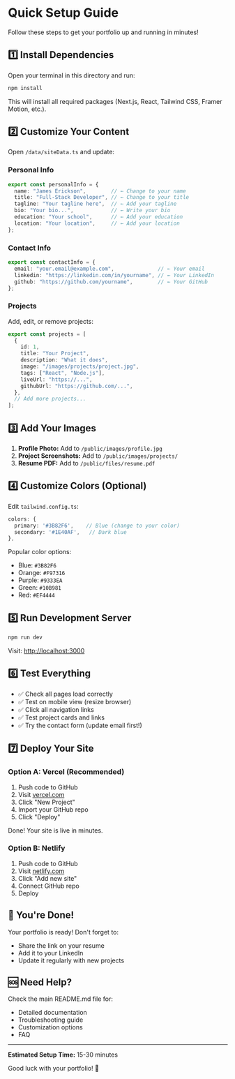# Quick Setup Guide

Follow these steps to get your portfolio up and running in minutes!

## 1️⃣ Install Dependencies

Open your terminal in this directory and run:

```bash
npm install
```

This will install all required packages (Next.js, React, Tailwind CSS, Framer Motion, etc.).

## 2️⃣ Customize Your Content

Open `/data/siteData.ts` and update:

### Personal Info
```typescript
export const personalInfo = {
  name: "James Erickson",        // ← Change to your name
  title: "Full-Stack Developer", // ← Change to your title
  tagline: "Your tagline here",  // ← Add your tagline
  bio: "Your bio...",            // ← Write your bio
  education: "Your school",      // ← Add your education
  location: "Your location",     // ← Add your location
};
```

### Contact Info
```typescript
export const contactInfo = {
  email: "your.email@example.com",              // ← Your email
  linkedin: "https://linkedin.com/in/yourname", // ← Your LinkedIn
  github: "https://github.com/yourname",        // ← Your GitHub
};
```

### Projects
Add, edit, or remove projects:
```typescript
export const projects = [
  {
    id: 1,
    title: "Your Project",
    description: "What it does",
    image: "/images/projects/project.jpg",
    tags: ["React", "Node.js"],
    liveUrl: "https://...",
    githubUrl: "https://github.com/...",
  },
  // Add more projects...
];
```

## 3️⃣ Add Your Images

1. **Profile Photo:** Add to `/public/images/profile.jpg`
2. **Project Screenshots:** Add to `/public/images/projects/`
3. **Resume PDF:** Add to `/public/files/resume.pdf`

## 4️⃣ Customize Colors (Optional)

Edit `tailwind.config.ts`:

```typescript
colors: {
  primary: '#3B82F6',    // Blue (change to your color)
  secondary: '#1E40AF',   // Dark blue
},
```

Popular color options:
- Blue: `#3B82F6`
- Orange: `#F97316`
- Purple: `#9333EA`
- Green: `#10B981`
- Red: `#EF4444`

## 5️⃣ Run Development Server

```bash
npm run dev
```

Visit: [http://localhost:3000](http://localhost:3000)

## 6️⃣ Test Everything

- ✅ Check all pages load correctly
- ✅ Test on mobile view (resize browser)
- ✅ Click all navigation links
- ✅ Test project cards and links
- ✅ Try the contact form (update email first!)

## 7️⃣ Deploy Your Site

### Option A: Vercel (Recommended)

1. Push code to GitHub
2. Visit [vercel.com](https://vercel.com)
3. Click "New Project"
4. Import your GitHub repo
5. Click "Deploy"

Done! Your site is live in minutes.

### Option B: Netlify

1. Push code to GitHub
2. Visit [netlify.com](https://netlify.com)
3. Click "Add new site"
4. Connect GitHub repo
5. Deploy

## 🎉 You're Done!

Your portfolio is ready! Don't forget to:
- Share the link on your resume
- Add it to your LinkedIn
- Update it regularly with new projects

## 🆘 Need Help?

Check the main README.md file for:
- Detailed documentation
- Troubleshooting guide
- Customization options
- FAQ

---

**Estimated Setup Time:** 15-30 minutes

Good luck with your portfolio! 🚀

